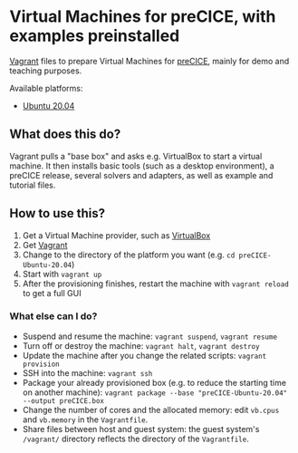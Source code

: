 # Virtual Machines for preCICE, with examples preinstalled

[Vagrant](https://www.vagrantup.com/) files to prepare Virtual Machines for [preCICE](https://www.precice.org/), mainly for demo and teaching purposes.

Available platforms:
- [Ubuntu 20.04](./preCICE-Ubuntu-20.04/)

## What does this do?

Vagrant pulls a "base box" and asks e.g. VirtualBox to start a virtual machine.
It then installs basic tools (such as a desktop environment), a preCICE release,
several solvers and adapters, as well as example and tutorial files.

## How to use this?

1. Get a Virtual Machine provider, such as [VirtualBox](https://www.virtualbox.org/)
2. Get [Vagrant](https://www.vagrantup.com/)
3. Change to the directory of the platform you want (e.g. `cd preCICE-Ubuntu-20.04`)
4. Start with `vagrant up`
5. After the provisioning finishes, restart the machine with `vagrant reload` to get a full GUI

### What else can I do?

- Suspend and resume the machine: `vagrant suspend`, `vagrant resume`
- Turn off or destroy the machine: `vagrant halt`, `vagrant destroy`
- Update the machine after you change the related scripts: `vagrant provision`
- SSH into the machine: `vagrant ssh`
- Package your already provisioned box (e.g. to reduce the starting time on another machine): `vagrant package --base "preCICE-Ubuntu-20.04" --output preCICE.box`
- Change the number of cores and the allocated memory: edit `vb.cpus` and `vb.memory` in the `Vagrantfile`.
- Share files between host and guest system: the guest system's `/vagrant/` directory reflects the directory of the `Vagrantfile`.
